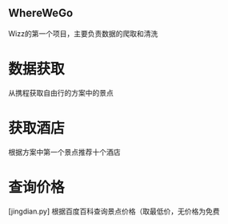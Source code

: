 ## WhereWeGo
Wizz的第一个项目，主要负责数据的爬取和清洗
#  数据获取
从携程获取自由行的方案中的景点
#  获取酒店
根据方案中第一个景点推荐十个酒店
#  查询价格
[jingdian.py]
根据百度百科查询景点价格（取最低价，无价格为免费
